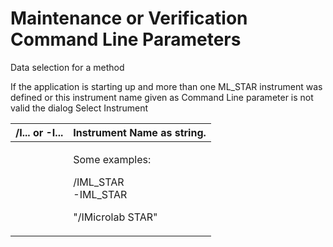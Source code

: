 # Maintenance or Verification Command Line Parameters

Data selection for a method

If the application is starting up and more than one ML\_STAR instrument was defined or this instrument name given as Command Line parameter is not valid the dialog Select Instrument

|  /I... or -I... |  Instrument Name as string.                                                |
| --------------- | -------------------------------------------------------------------------- |
|                 | <p>Some examples:</p><p>/IML_STAR<br>-IML_STAR</p><p>"/IMicrolab STAR"</p> |
